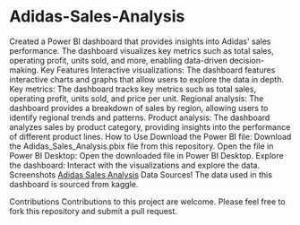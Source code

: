 # Adidas-Sales-Analysis
Created a Power BI dashboard that provides insights into Adidas' sales performance. The dashboard visualizes key metrics such as total sales, operating profit, units sold, and more, enabling data-driven decision-making.
Key Features
Interactive visualizations: The dashboard features interactive charts and graphs that allow users to explore the data in depth.
Key metrics: The dashboard tracks key metrics such as total sales, operating profit, units sold, and price per unit.
Regional analysis: The dashboard provides a breakdown of sales by region, allowing users to identify regional trends and patterns.
Product analysis: The dashboard analyzes sales by product category, providing insights into the performance of different product lines.
How to Use
Download the Power BI file: Download the Adidas_Sales_Analysis.pbix file from this repository.
Open the file in Power BI Desktop: Open the downloaded file in Power BI Desktop.
Explore the dashboard: Interact with the visualizations and explore the data.
Screenshots
[Adidas Sales Analysis](https://github.com/user-attachments/assets/3877cf8e-a090-457c-b876-8ed93c61c6af)
Data Sources!
The data used in this dashboard is sourced from kaggle.

Contributions
Contributions to this project are welcome. Please feel free to fork this repository and submit a pull request.
